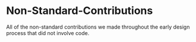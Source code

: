 # Non-Standard-Contributions
All of the non-standard contributions we made throughout the early design process that did not involve code. 
